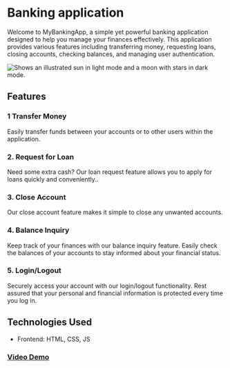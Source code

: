 # Banking application 
Welcome to MyBankingApp, a simple yet powerful banking application designed to help you manage your finances effectively. This application provides various features including transferring money, requesting loans, closing accounts, checking balances, and managing user authentication.


<picture>
  <img alt="Shows an illustrated sun in light mode and a moon with stars in dark mode." src="https://lh3.googleusercontent.com/u/0/drive-viewer/AKGpihYL0pKvF0sJhjdas3gthvSSBtdryhIrU-9k8dOr386utdQ6oHyB4AixrstR--eHnZtHm3i9FVU3h20G51u4W99n94uwZb2JSug=w1921-h1004-rw-v1">
</picture>

## Features

### 1 Transfer Money
Easily transfer funds between your accounts or to other users within the application. 

### 2. Request for Loan
Need some extra cash? Our loan request feature allows you to apply for loans quickly and conveniently..

### 3. Close Account
Our close account feature makes it simple to close any unwanted accounts.

### 4. Balance Inquiry
Keep track of your finances with our balance inquiry feature. Easily check the balances of your accounts to stay informed about your financial status.

### 5. Login/Logout
Securely access your account with our login/logout functionality. Rest assured that your personal and financial information is protected every time you log in.

## Technologies Used
- Frontend: HTML, CSS, JS

### [Video Demo ](https://drive.google.com/file/d/1Am7GmJHQW9t_SRb8LAIKxphWfrZZHdZD/view?usp=sharing)


